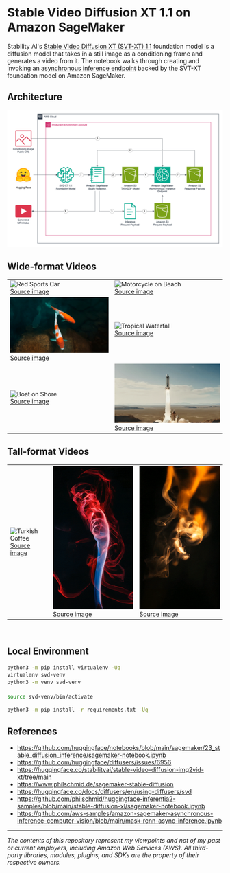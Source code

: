 # Stable Video Diffusion XT 1.1 on Amazon SageMaker

Stability AI's [Stable Video Diffusion XT (SVT-XT) 1.1](https://medium.com/r/?url=https%3A%2F%2Fstability.ai%2Fstable-video) foundation model is a diffusion model that takes in a still image as a conditioning frame and generates a video from it. The notebook walks through creating and invoking an [asynchronous inference endpoint](https://docs.aws.amazon.com/sagemaker/latest/dg/async-inference.html) backed by the SVT-XT foundation model on Amazon SageMaker.

## Architecture

![Architecture](./architecture/async_inference.png)

## Wide-format Videos

<table>
   <tr>
      <td><img src="video_samples/red_car_1.gif" alt="Red Sports Car" width="512"/>
      </br><a href="https://www.pexels.com/photo/red-alfa-romeo-c4-on-road-near-trees-210019">Source image</a></td>
      <td><img src="video_samples/beach_bike_2.gif" alt="Motorcycle on Beach" width="512"/>
      </br><a href="https://www.pexels.com/photo/photo-of-man-riding-bicycle-4054069">Source image</a></td>
   </tr>
   <tr>
      <td><img src="video_samples/koi_2.gif" alt="Koi" width="512"/>
      </br><a href="https://unsplash.com/photos/two-koi-fish-swimming-DpI3yVVeJyA">Source image</a></td>
      <td><img src="video_samples/waterfall_2.gif" alt="Tropical Waterfall" width="512"/>
      </br><a href="https://www.pexels.com/photo/time-lapse-photography-of-waterfall-2406388">Source image</a></td>
   </tr>
   <tr>
      <td><img src="video_samples/boat_ocean_1.gif" alt="Boat on Shore" width="512"/>
      </br><a href="https://www.pexels.com/photo/seinboat-sunrise-20544112">Source image</a></td>
      <td><img src="video_samples/rocket_1.gif" alt="Rocket" width="512"/>
      </br><a href="https://cdn-lfs.huggingface.co/datasets/huggingface/documentation-images/83e7729b516ba725cb2283eb397ec2c77fc4b120f52a83801f610eac353b63c4?response-content-disposition=inline%3B+filename*%3DUTF-8%27%27rocket.png%3B+filename%3D%22rocket.png%22%3B&response-content-type=image%2Fpng&Expires=1713928309&Policy=eyJTdGF0ZW1lbnQiOlt7IkNvbmRpdGlvbiI6eyJEYXRlTGVzc1RoYW4iOnsiQVdTOkVwb2NoVGltZSI6MTcxMzkyODMwOX19LCJSZXNvdXJjZSI6Imh0dHBzOi8vY2RuLWxmcy5odWdnaW5nZmFjZS5jby9kYXRhc2V0cy9odWdnaW5nZmFjZS9kb2N1bWVudGF0aW9uLWltYWdlcy84M2U3NzI5YjUxNmJhNzI1Y2IyMjgzZWIzOTdlYzJjNzdmYzRiMTIwZjUyYTgzODAxZjYxMGVhYzM1M2I2M2M0P3Jlc3BvbnNlLWNvbnRlbnQtZGlzcG9zaXRpb249KiZyZXNwb25zZS1jb250ZW50LXR5cGU9KiJ9XX0_&Signature=pokKCBg3BgH-9jjbWu1DnDc%7EsmHLz09YNgCAhcfgTXSDXJxQUaQ2JoiT7ofYcogeAGYLf%7EJhUAhfY2eDIWdDABVnbO79iTfcxm%7EmadxCU2o4PCXhNW0IvB67Q2G2hWwYL4mzaIVc2ko5PN-jsAMrY-X-XZn2Pt71C9K-E3MpL%7Ea1nprA5c%7EuY1aeE4gAjmAJe337bJrL5DPB2C1cIp0PnZBcZKoNnB3bwkC-y3l%7ENDt8KThha90ULy0qQra6vG4rOaz-Pljhb8INtlubZxkUBTwN2sqoUkDYSByG2pc7kcDqJmhWqaeOT7nUZ5JkhZptoHtWcsdXHey-iWnnlH7JdA__&Key-Pair-Id=KVTP0A1DKRTAX">Source image</a></td>
   </tr>
</table>

## Tall-format Videos

<table>
   <tr>
      <td><img src="video_samples/coffee_1.gif" alt="Turkish Coffee" width="288"/>
      </br><a href="https://www.pexels.com/photo/a-shot-of-steaming-pot-with-a-and-glass-with-a-beverage-10351409">Source image</a></td>
      <td><img src="video_samples/color_smoke_tall_1.gif" alt="Colored Smoke" width="288"/>
      </br><a href="https://www.pexels.com/photo/red-smoke-illustration-604671">Source image</a></td>
      <td><img src="video_samples/smoke_tall_1.gif" alt="Smoke" width="288"/>
      </br><a href="https://www.pexels.com/photo/close-up-of-beer-glass-against-black-background-255483/">Source image</a></td>
   </tr>
</table>
</br>

## Local Environment

```sh
python3 -m pip install virtualenv -Uq
virtualenv svd-venv
python3 -m venv svd-venv

source svd-venv/bin/activate
```

```sh
python3 -m pip install -r requirements.txt -Uq
```

## References

- <https://github.com/huggingface/notebooks/blob/main/sagemaker/23_stable_diffusion_inference/sagemaker-notebook.ipynb>
- <https://github.com/huggingface/diffusers/issues/6956>
- <https://huggingface.co/stabilityai/stable-video-diffusion-img2vid-xt/tree/main>
- <https://www.philschmid.de/sagemaker-stable-diffusion>
- <https://huggingface.co/docs/diffusers/en/using-diffusers/svd>
- <https://github.com/philschmid/huggingface-inferentia2-samples/blob/main/stable-diffusion-xl/sagemaker-notebook.ipynb>
- <https://github.com/aws-samples/amazon-sagemaker-asynchronous-inference-computer-vision/blob/main/mask-rcnn-async-inference.ipynb>

---

_The contents of this repository represent my viewpoints and not of my past or current employers, including Amazon Web Services (AWS). All third-party libraries, modules, plugins, and SDKs are the property of their respective owners._
